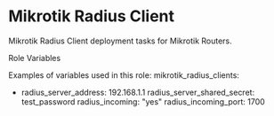 Mikrotik Radius Client
======================

Mikrotik Radius Client deployment tasks for Mikrotik Routers.

Role Variables

Examples of variables used in this role:
mikrotik_radius_clients:
  - radius_server_address: 192.168.1.1
    radius_server_shared_secret: test_password
    radius_incoming: "yes"
    radius_incoming_port: 1700

